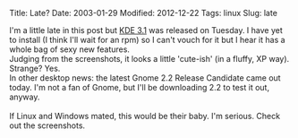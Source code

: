 Title: Late?
Date: 2003-01-29
Modified: 2012-12-22
Tags: linux
Slug: late

I'm a little late in this post but <a href="http://www.kde.org/" >KDE 3.1</a> was released on Tuesday. I have yet to install (I think I'll wait for an rpm) so I can't vouch for it but I hear it has a whole bag of sexy new features.<br />
Judging from the screenshots, it looks a little 'cute-ish' (in a fluffy, XP way). Strange? Yes.<br />
In other desktop news: the latest Gnome 2.2 Release Candidate came out today. I'm not a fan of Gnome, but I'll be downloading 2.2 to test it out, anyway.<br />
<br />
If Linux and Windows mated, <span class="removed_link">this</span> would be their baby. I'm serious. Check out the <span class="removed_link">screenshots</span>.
